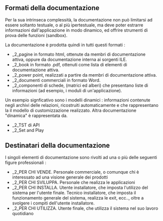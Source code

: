 ## Formati della documentazione
Per la sua intrinseca complessità, la documentazione non può limitarsi ad essere soltanto testuale, o al più ipertestuale, ma deve poter estrarre informazioni dall'applicazione in modo dinamico, ed offrire strumenti di prova delle funzioni (sandbox).

La documentazione è prodotta quindi in tutti questi formati : 
 * _2_pagine in formato html, ottenute da membri di documentazione attiva, oppure da documentazione interna ai sorgenti ILE.
 * _2_book in formato .pdf, ottenuti come lista di elementi di documentazione attiva.
 * _2_power point, realizzati a partire da membri di documentazione attiva.
 * _2_documenti commerciali in formato Word.
 * _2_componenti di schede, (matrici ed alberi) che presentano liste di informazioni (ad esempio, i moduli di un'applicazione).

Un esempio signficativo sono i modelli dinamici :  informazioni contenute negli archivi delle relazioni, ricostruiti automaticamente e che rappresentano la il modello di customizzazione realizzato.
Altra documentazione "dinamica" è rappresentata da.
* _2_TST di API
* _2_Set and Play

## Destinatari della documentazione
 I singoli elementi di documentazione sono rivolti ad una o più delle seguenti figure professionali : 
* _2_PER CHI VENDE. Personale commerciale, o comunque chi è interessato ad una visione generale dei prodotti
* _2_PER CHI SVILUPPA. Personale che realizza le applicazioni
* _2_PER CHI INSTALLA. Utente installatore, che imposta l'utilizzo del sistema per l'utente finale. Tecnico installatore, che imposta il funzionamento generale del sistema, realizza le exit, ecc.., oltre a svolgere i compiti dell'utente installatore.
* _2_PER CHI UTILIZZA. Utente finale, che utilizza il sistema nel suo lavoro quotidiano
